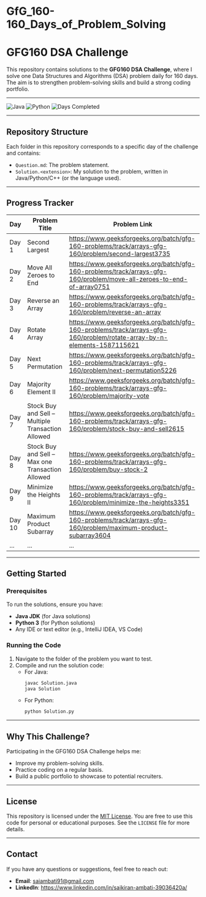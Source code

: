 # GfG_160-160_Days_of_Problem_Solving

# GFG160 DSA Challenge

This repository contains solutions to the **GFG160 DSA Challenge**, where I solve one Data Structures and Algorithms (DSA) problem daily for 160 days.
The aim is to strengthen problem-solving skills and build a strong coding portfolio.

---

![Java](https://img.shields.io/badge/Language-Java-blue)
![Python](https://img.shields.io/badge/Language-Python-green)
![Days Completed](https://img.shields.io/badge/Days_Completed-10%2F160-brightgreen)

---

## Repository Structure

Each folder in this repository corresponds to a specific day of the challenge and contains:
- `Question.md`: The problem statement.
- `Solution.<extension>`: My solution to the problem, written in Java/Python/C++ (or the language used).

---

## Progress Tracker

| Day  | Problem Title            | Problem Link                  |
|------|--------------------------|--------------------------------|
| Day 1 | Second Largest | https://www.geeksforgeeks.org/batch/gfg-160-problems/track/arrays-gfg-160/problem/second-largest3735 |
| Day 2 | Move All Zeroes to End | https://www.geeksforgeeks.org/batch/gfg-160-problems/track/arrays-gfg-160/problem/move-all-zeroes-to-end-of-array0751 |
| Day 3 | Reverse an Array | https://www.geeksforgeeks.org/batch/gfg-160-problems/track/arrays-gfg-160/problem/reverse-an-array |
| Day 4 | Rotate Array | https://www.geeksforgeeks.org/batch/gfg-160-problems/track/arrays-gfg-160/problem/rotate-array-by-n-elements-1587115621 |
| Day 5 | Next Permutation | https://www.geeksforgeeks.org/batch/gfg-160-problems/track/arrays-gfg-160/problem/next-permutation5226 |
| Day 6 | Majority Element II | https://www.geeksforgeeks.org/batch/gfg-160-problems/track/arrays-gfg-160/problem/majority-vote |
| Day 7 | Stock Buy and Sell – Multiple Transaction Allowed | https://www.geeksforgeeks.org/batch/gfg-160-problems/track/arrays-gfg-160/problem/stock-buy-and-sell2615 |
| Day 8 | Stock Buy and Sell – Max one Transaction Allowed | https://www.geeksforgeeks.org/batch/gfg-160-problems/track/arrays-gfg-160/problem/buy-stock-2 |
| Day 9 | Minimize the Heights II | https://www.geeksforgeeks.org/batch/gfg-160-problems/track/arrays-gfg-160/problem/minimize-the-heights3351 |
| Day 10 | Maximum Product Subarray | https://www.geeksforgeeks.org/batch/gfg-160-problems/track/arrays-gfg-160/problem/maximum-product-subarray3604 |
| ...  | ...                      | ...                            |

---

## Getting Started

### Prerequisites
To run the solutions, ensure you have:
- **Java JDK** (for Java solutions)
- **Python 3** (for Python solutions)
- Any IDE or text editor (e.g., IntelliJ IDEA, VS Code)

### Running the Code
1. Navigate to the folder of the problem you want to test.
2. Compile and run the solution code:
   - For Java:
     ```bash
     javac Solution.java
     java Solution
     ```
   - For Python:
     ```bash
     python Solution.py
     ```

---

## Why This Challenge?

Participating in the GFG160 DSA Challenge helps me:
- Improve my problem-solving skills.
- Practice coding on a regular basis.
- Build a public portfolio to showcase to potential recruiters.

---

## License

This repository is licensed under the [MIT License](./LICENSE). You are free to use this code for personal or educational purposes. See the `LICENSE` file for more details.

---

## Contact

If you have any questions or suggestions, feel free to reach out:
- **Email**: saiambati91@gmail.com
- **LinkedIn**: https://www.linkedin.com/in/saikiran-ambati-39036420a/

